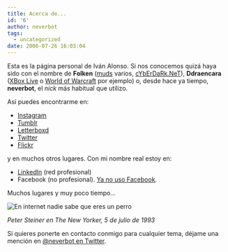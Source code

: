 ```yaml
---
title: Acerca de...
id: '6'
author: neverbot
tags:
  - uncategorized
date: 2006-07-26 16:03:04
---
```


Esta es la página personal de Iván Alonso. Si nos conocemos quizá haya sido con el nombre de **Folken** ([muds](http://en.wikipedia.org/wiki/MUD) varios, [cYbErDaRk.NeT](http://www.cyberdark.net/index2.php)), **Ddraencara** ([XBox Live](https://live.xbox.com/es-ES/Profile?pp=0&GamerTag=ddraencara) o [World of Warcraft](http://eu.battle.net/wow/en/character/shendralar/Ddraencara/) por ejemplo) o, desde hace ya tiempo, **neverbot**, el _nick_ más habitual que utilizo.

Así puedes encontrarme en:

*   [Instagram](http://instagram.com/neverbot)
*   [Tumblr](http://neverbot.tumblr.com/)
*   [Letterboxd](http://letterboxd.com/neverbot/)
*   [Twitter](http://twitter.com/neverbot)
*   [Flickr](http://www.flickr.com/photos/neverbot/)

y en muchos otros lugares. Con mi nombre real estoy en:

*   [LinkedIn](http://www.linkedin.com/in/ivanalonso) (red profesional)
*   Facebook (no profesional). [Ya no uso Facebook](https://www.instagram.com/p/_FU_gySxMi/).

Muchos lugares y muy poco tiempo...

![En internet nadie sabe que eres un perro](./nobody_knows_you_re_a_dog.jpg "En internet nadie sabe que eres un perro")

_Peter Steiner en The New Yorker, 5 de julio de 1993_

Si quieres ponerte en contacto conmigo para cualquier tema, déjame una mención en [@neverbot en Twitter](http://twitter.com/neverbot).